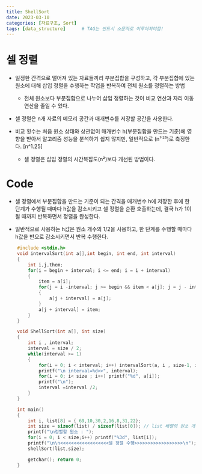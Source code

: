 ```yaml
---
title: ShellSort
date: 2023-03-10
categories: [자료구조, Sort]
tags: [data_structure]		# TAG는 반드시 소문자로 이루어져야함!
---
```


셀 정렬
============
* 일정한 간격으로 떨어져 있는 자료들끼리 부분집합을 구성하고, 각 부분집합에 있는 원소에 대해 삽입 정렬을 수행하는 작업을 반복하여 전체 원소를 정렬하는 방법

  * 전체 원소보다 부분집합으로 나누어 삽입 정렬하는 것이 비교 연산과 자리 이동 연산을 줄일 수 있다.

* 셀 정렬은 n개 자료의 메모리 공간과 매개변수를 저장할 공간을 사용한다.

* 비교 횟수는 처음 원소 상태와 상관없이 매개변수 h(부분집합을 만드는 기준)에 영향을 받아서 알고리즘 성능을 분석하기 쉽지 않지만, 일반적으로 (n¹˙²⁵)로 측정한다. \[n^1.25]
  
    * 셀 정렬은 삽입 정렬의 시간복잡도(n²)보다 개선된 방법이다.

Code
================

* 셀 정렬에서 부분집합을 만드는 기준이 되는 간격을 매개변수 h에 저장한 후에 한 단계가 수행될 때마다 h값을 감소시키고 셀 정렬을 순환 호출하는데, 결국 h가 1이 될 때까지 반복하면서 정렬을 완성한다.

* 일반적으로 사용하는 h값은 원소 개수의 1/2을 사용하고, 한 단계를 수행할 때마다 h값을 반으로 감소시키면서 반복 수행한다.

```C++
    #include <stdio.h>
    void intervalSort(int a[],int begin, int end, int interval)
    {
        int i,j,them;
        for(i = begin + interval; i <= end; i = i + interval)
        {
            item = a[i];
            for(j = i -interval; j >= begin && item < a[j]; j = j - interval)
            {
                a[j + interval] = a[j];
            }
            a[j + interval] = item;
        }
    }

    void ShellSort(int a[], int size)
    {
        int i , interval;
        interval = size / 2;
        while(interval >= 1) 
        {
            for(i = 0; i < interval; i++) intervalSort(a, i , size-1, interval);
            printf("\n interval=%d>>", interval);
            for(i = 0; i< size ; i++) printf("%d", a[i]);
            printf("\n");
            interval =interval /2;
        }
    }

    int main()
    {
        int i, list[8] = { 69,10,30,2,16,8,31,22};
        int size = sizeof(list) / sizeof(list[0]); // list 배열의 원소 개수
        printf("\n정렬할 원소 : ");
        for(i = 0; i < size;i++) printf("%3d", list[i]);
        printf("\n\n<<<<<<<<<<<<<<<<<<셀 정렬 수행>>>>>>>>>>>>>>>>>>\n");
        shellSort(list,size);

        getchar(); return 0;
    }


```